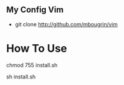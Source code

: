 ## My Config Vim

+ git clone http://github.com/mbougrin/vim

# How To Use

chmod 755 install.sh

sh install.sh

